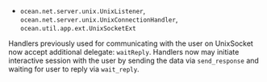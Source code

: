 * `ocean.net.server.unix.UnixListener`,
  `ocean.net.server.unix.UnixConnectionHandler`,
  `ocean.util.app.ext.UnixSocketExt`

Handlers previously used for communicating with the user on UnixSocket now
accept additional delegate: `waitReply`. Handlers now may initiate interactive
session with the user by sending the data via `send_response` and waiting for
user to reply via `wait_reply`.
